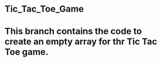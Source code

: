 # Tic_Tac_Toe_Game
# This branch contains the code to create an empty array for thr Tic Tac Toe game.
